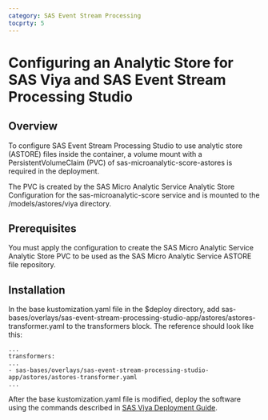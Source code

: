 ```yaml
---
category: SAS Event Stream Processing
tocprty: 5
---
```


# Configuring an Analytic Store for SAS Viya and SAS Event Stream Processing Studio

## Overview

To configure SAS Event Stream Processing Studio to use analytic store (ASTORE) 
files inside the container, a volume mount with a PersistentVolumeClaim (PVC) 
of sas-microanalytic-score-astores is required in the deployment.

The PVC is created by the SAS Micro Analytic Service Analytic Store 
Configuration for the sas-microanalytic-score service and is mounted to the 
/models/astores/viya directory.

## Prerequisites

You must apply the configuration to create the SAS Micro Analytic Service 
Analytic Store PVC to be used as the SAS Micro Analytic Service ASTORE file 
repository.

## Installation

In the base kustomization.yaml file in the $deploy directory, add 
sas-bases/overlays/sas-event-stream-processing-studio-app/astores/astores-transformer.yaml 
to the transformers block. The reference should look like this:

```
...
transformers:
...
- sas-bases/overlays/sas-event-stream-processing-studio-app/astores/astores-transformer.yaml
...
```

After the base kustomization.yaml file is modified, deploy the software using 
the commands described in [SAS Viya Deployment Guide](http://documentation.sas.com/?cdcId=itopscdc&cdcVersion=default&docsetId=dplyml0phy0dkr&docsetTarget=titlepage.htm).